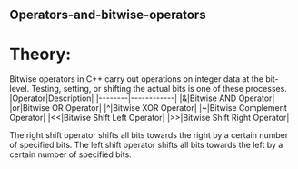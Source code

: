 ## Operators-and-bitwise-operators
# Theory:
Bitwise operators in C++ carry out operations on integer data at the bit-level. Testing, setting, or shifting the actual bits is one of these processes.
|Operator|Description|
|--------|------------|
|&|Bitwise AND Operator|
|or|Bitwise OR Operator|
|^|Bitwise XOR Operator|
|~|Bitwise Complement Operator|
|<<|Bitwise Shift Left Operator|
|>>|Bitwise Shift Right Operator|

The right shift operator shifts all bits towards the right by a certain number of specified bits.
The left shift operator shifts all bits towards the left by a certain number of specified bits.

